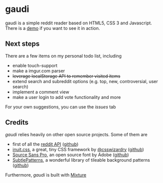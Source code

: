 gaudi
=====

gaudi is a simple reddit reader based on HTML5, CSS 3 and Javascript.
There is a [demo](http://redclov3r.mixture.io/ban) if you want to see it in action.


Next steps
----------
There are a few items on my personal todo list, including

* enable touch-support
* make a imgur.com parser
* ~~leverage localStorage API to remember visited items~~
* extend search and subreddit options (e.g. top, new, controversial, user search)
* implement a comment view
* make a user login to add vote functionality and more

For your own suggestions, you can use the _issues_ tab


Credits
-------
*gaudi* relies heavily on other open source projects. Some of them are

* first of all the [reddit API](http://reddit.com/dev/api) ([github](https://github.com/reddit/reddit))
* [inuit.css](http://inuitcss.com), a great, tiny CSS framework by [@csswizardry](http://csswizardry.com) ([github](https://github.com/csswizardry/inuit.css))
* [Source Sans Pro](http://blogs.adobe.com/typblography/2012/08/source-sans-pro.html), an open source font by Adobe ([github](https://github.com/adobe/source-sans-pro))
* [SubtlePatterns](http://subtlepatterns.com/wild-oliva/), a wonderful library of tileable background patterns ([github](https://github.com/subtlepatterns/SubtlePatterns))

Furthermore, *gaudi* is built with [Mixture](http://mixture.io)

